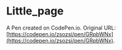 # Little_page

A Pen created on CodePen.io. Original URL: [https://codepen.io/zsozsi/pen/GRpbWNx](https://codepen.io/zsozsi/pen/GRpbWNx).



